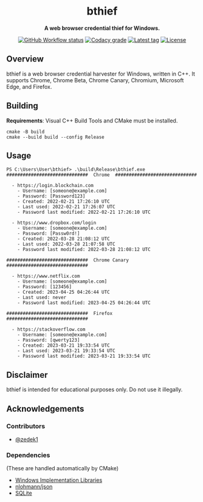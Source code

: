 <div align="center">

# bthief

**A web browser credential thief for Windows.**

[![GitHub Workflow status](https://img.shields.io/github/actions/workflow/status/curlew/bthief/cmake.yml?logo=github&style=flat-square)](https://github.com/curlew/bthief/actions/workflows/cmake.yml)
[![Codacy grade](https://img.shields.io/codacy/grade/3b387ef9c9b842439e788913ad792943?logo=codacy&style=flat-square)](https://app.codacy.com/gh/curlew/bthief/dashboard)
[![Latest tag](https://img.shields.io/github/v/tag/curlew/bthief?color=informational&logo=github&style=flat-square)](https://github.com/curlew/bthief/tags)
[![License](https://img.shields.io/github/license/curlew/bthief?color=informational&style=flat-square)](https://github.com/curlew/bthief/blob/main/LICENSE)

</div>

## Overview

bthief is a web browser credential harvester for Windows, written in C++. It supports Chrome, Chrome Beta, Chrome Canary, Chromium, Microsoft Edge, and Firefox.

## Building
**Requirements**: Visual C++ Build Tools and CMake must be installed.

```
cmake -B build
cmake --build build --config Release
```

## Usage
```
PS C:\Users\User\bthief> .\build\Release\bthief.exe
##############################  Chrome  ##############################

  - https://login.blockchain.com
    - Username: [someone@example.com]
    - Password: [Password123]
    - Created: 2022-02-21 17:26:10 UTC
    - Last used: 2022-02-21 17:26:07 UTC
    - Password last modified: 2022-02-21 17:26:10 UTC

  - https://www.dropbox.com/login
    - Username: [someone@example.com]
    - Password: [Passw0rd!]
    - Created: 2022-03-28 21:08:12 UTC
    - Last used: 2022-03-28 21:07:58 UTC
    - Password last modified: 2022-03-28 21:08:12 UTC

##############################  Chrome Canary  ##############################

  - https://www.netflix.com
    - Username: [someone@example.com]
    - Password: [123456]
    - Created: 2023-04-25 04:26:44 UTC
    - Last used: never
    - Password last modified: 2023-04-25 04:26:44 UTC

##############################  Firefox  ##############################

  - https://stackoverflow.com
    - Username: [someone@example.com]
    - Password: [qwerty123]
    - Created: 2023-03-21 19:33:54 UTC
    - Last used: 2023-03-21 19:33:54 UTC
    - Password last modified: 2023-03-21 19:33:54 UTC
```

## Disclaimer
bthief is intended for educational purposes only. Do not use it illegally.

## Acknowledgements

### Contributors
- [@zedek1](https://github.com/zedek1)

### Dependencies
(These are handled automatically by CMake)
- [Windows Implementation Libraries](https://github.com/microsoft/wil)
- [nlohmann/json](https://github.com/nlohmann/json)
- [SQLite](https://www.sqlite.org/index.html)
